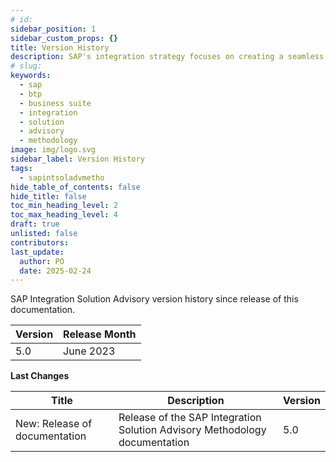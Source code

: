 ```yaml
---
# id: 
sidebar_position: 1
sidebar_custom_props: {}
title: Version History
description: SAP's integration strategy focuses on creating a seamless, intelligent suite of business applications by integrating end-to-end processes across SAP, partner, and third-party solutions, aiming to accelerate innovation and deliver significant business value. A key component of this strategy is the SAP Integration Solution Advisory Methodology, which provides a comprehensive framework for defining, documenting, and executing enterprise integration strategies, covering both technical and organizational aspects, and can be adapted to various integration technologies and organizational needs.
# slug: 
keywords:
  - sap
  - btp
  - business suite
  - integration
  - solution
  - advisory
  - methodology
image: img/logo.svg
sidebar_label: Version History
tags:
  - sapintsoladvmetho
hide_table_of_contents: false
hide_title: false
toc_min_heading_level: 2
toc_max_heading_level: 4
draft: true
unlisted: false
contributors:
last_update:
  author: PO
  date: 2025-02-24
---
```


<!-- loio654690c2ca6642a2ab31f91ad554369a -->

SAP Integration Solution Advisory version history since release of this documentation.

|Version|Release Month|
|-------|-------------|
|5.0|June 2023|

**Last Changes**

|Title|Description|Version|
|-----|-----------|-------|
|New: Release of documentation|Release of the SAP Integration Solution Advisory Methodology documentation|5.0|

